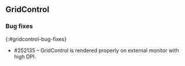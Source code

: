 ## GridControl

### Bug fixes
{:#gridcontrol-bug-fixes}

* \#252135 – GridControl is rendered properly on external monitor with high DPI.

